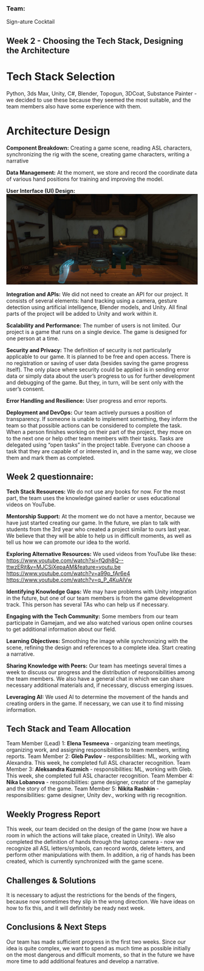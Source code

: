 ### Team:
Sign-ature Cocktail

## Week 2 - Choosing the Tech Stack, Designing the Architecture #
# Tech Stack Selection 
Python, 3ds Max, Unity, C#, Blender, Topogun, 3DCoat, Substance Painter - we decided to use these because they seemed the most suitable, and the team members also have some experience with them.

# Architecture Design
**Component Breakdown:** Creating a game scene, reading ASL characters, synchronizing the rig with the scene, creating game characters, writing a narrative

**Data Management:** At the moment, we store and record the coordinate data of various hand positions for training and improving the model.

**User Interface (UI) Design:** 
![alt text](./ATS/sign_ature_cocktail_week2_1.png)

**Integration and APIs:** We did not need to create an API for our project. It consists of several elements: hand tracking using a camera, gesture detection using artificial intelligence, Blender models, and Unity. All final parts of the project will be added to Unity and work within it.

**Scalability and Performance:** The number of users is not limited. Our project is a game that runs on a single device. The game is designed for one person at a time.

**Security and Privacy:** The definition of security is not particularly applicable to our game. It is planned to be free and open access. There is no registration or saving of user data (besides saving the game progress itself). The only place where security could be applied is in sending error data or simply data about the user’s progress to us for further development and debugging of the game. But they, in turn, will be sent only with the user’s consent.

**Error Handling and Resilience:** User progress and error reports.

**Deployment and DevOps:** Our team actively pursues a position of transparency. If someone is unable to implement something, they inform the team so that possible actions can be considered to complete the task. When a person finishes working on their part of the project, they move on to the next one or help other team members with their tasks. Tasks are delegated using “open tasks” in the project table. Everyone can choose a task that they are capable of or interested in, and in the same way, we close them and mark them as completed.


## Week 2 questionnaire: #
**Tech Stack Resources:** We do not use any books for now. For the most part, the team uses the knowledge gained earlier or uses educational videos on YouTube.

**Mentorship Support:** At the moment we do not have a mentor, because we have just started creating our game. In the future, we plan to talk with students from the 3rd year who created a project similar to ours last year. We believe that they will be able to help us in difficult moments, as well as tell us how we can promote our idea to the world.

**Exploring Alternative Resources:** 
We used videos from YouTube like these:
https://www.youtube.com/watch?si=fQdh8Q--ttwzERjt&v=MJCSjXepaAM&feature=youtu.be
https://www.youtube.com/watch?v=a99p_fAr6e4
https://www.youtube.com/watch?v=q_P_4KuAIVw

**Identifying Knowledge Gaps:** We may have problems with Unity integration in the future, but one of our team members is from the game development track. This person has several TAs who can help us if necessary.

**Engaging with the Tech Community:** Some members from our team participate in Gamejam, and we also watched various open online courses to get additional information about our field.

**Learning Objectives:** Smoothing the image while synchronizing with the scene, refining the design and references to a complete idea. Start creating a narrative.

**Sharing Knowledge with Peers:** Our team has meetings several times a week to discuss our progress and the distribution of responsibilities among the team members. We also have a general chat in which we can share necessary additional materials and, if necessary, discuss emerging issues.

**Leveraging AI:** We used AI to determine the movement of the hands and creating orders in the game. If necessary, we can use it to find missing information.

## Tech Stack and Team Allocation 

Team Member (Lead) 1: **Elena Tesmeeva** - organizing team meetings, organizing work, and assigning responsibilities to team members, writing reports.
Team Member 2: **Gleb Pavlov** - responsibilities: ML, working with Alexandra. This week, he completed full ASL character recognition.
Team Member 3: **Aleksandra Kuzmich** - responsibilities: ML, working with Gleb. This week, she completed full ASL character recognition.
Team Member 4: **Nika Lobanova** - responsibilities: game designer, creator of the gameplay and the story of the game.
Team Member 5: **Nikita Rashkin** - responsibilities: game designer, Unity dev., working with rig recognition.

## Weekly Progress Report 
This week, our team decided on the design of the game (now we have a room in which the actions will take place, created in Unity). We also completed the definition of hands through the laptop camera - now we recognize all ASL letters/symbols, can record words, delete letters, and perform other manipulations with them. In addition, a rig of hands has been created, which is currently synchronized with the game scene.

## Challenges & Solutions 
It is necessary to adjust the restrictions for the bends of the fingers, because now sometimes they slip in the wrong direction. We have ideas on how to fix this, and it will definitely be ready next week.

## Conclusions & Next Steps 
Our team has made sufficient progress in the first two weeks. Since our idea is quite complex, we want to spend as much time as possible initially on the most dangerous and difficult moments, so that in the future we have more time to add additional features and develop a narrative.
